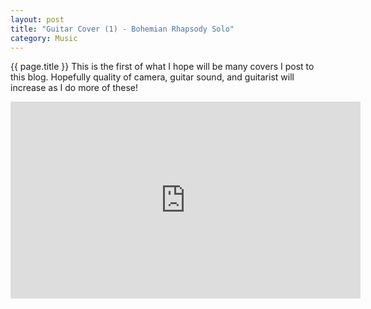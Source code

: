 ```yaml
---
layout: post
title: "Guitar Cover (1) - Bohemian Rhapsody Solo"
category: Music
---
```


{{ page.title }}
This is the first of what I hope will be many covers I post to this blog. Hopefully quality of camera, guitar sound, and guitarist will increase as I do more of these!
<iframe width="560" height="315" src="https://www.youtube.com/embed/nj1D0_m23L0" frameborder="0" allowfullscreen></iframe>
